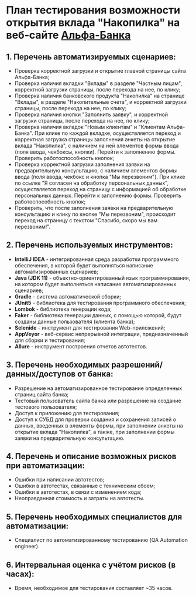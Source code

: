 # План тестирования возможности открытия вклада "Накопилка" на веб-сайте [Альфа-Банка](https://alfabank.ru/) 
## 1. Перечень автоматизируемых сценариев:
* Проверка корректной загрузки и открытие главной страницы сайта Альфа-Банка;
* Проверка наличия вкладки "Вклады" в разделе "Частным лицам", корректной загрузки страницы, после перехода на нее, по клику;
* Проверка наличия банковского продукта "Накопилка" на странице "Вклады", в разделе "Накопительные счета", и корректной загрузки страницы,
после перехода на нее, по клику;
* Проверка наличия кнопки "Заполнить заявку", и корректной загрузки страницы, после перехода на нее, по клику;
* Проверка наличия вкладок "Новым клиентам" и "Клиентам Альфа-Банка".
При клике по каждой вкладке, осуществляется переход и корректная загрузка страницы заполнения анкеты на открытие вклада "Накопилка",
с наличием на ней элементов формы ввода (поля ввода, чекбоксы, кнопки). Перейти к заполнению формы. Проверить работоспособность кнопок;
* Проверка корректной загрузки заполнения заявки на предварительную консультацию, с наличием элементов формы ввода (поля ввода, чекбокс и кнопка "Мы перезвоним").
При клике по ссылке "Я согласен на обработку персональных данных", осуществляется переход на страницу с информацией об обработке персональных данных.
Перейти к заполнению формы. Проверить работоспособность кнопок;
* Проверить, что после заполнения заявки на предварительную консультацию и клику по кнопке "Мы перезвоним", происходит переход на страницу с текстом
"Спасибо, скоро мы вам перезвоним!".

## 2. Перечень используемых инструментов:
* **IntelliJ IDEA** - интегрированная среда разработки программного обеспечения, в которой будет выполняться написание автоматизированных сценариев;
* **Java (JDK 11)** - объектно-ориентированный язык программирования, на котором будет выполняться написание автоматизированных сценариев;
* **Gradle** - система автоматической сборки;
* **JUnit5** - библиотека для тестирования программного обеспечения;
* **Lombok** - библиотека генерации кода;
* **Faker** - библиотека генерации данных, с помощью которой, будут созданы данные пользователя (клиента банка);
* **Selenide** - инструмент для тестирования Web-приложений;
* **AppVeyor** - веб-сервис непрерывной интеграции, предназначенный для сборки и тестирования;
* **Allure** - инструмент построения отчетов автотестов.

## 3. Перечень необходимых разрешений/данных/доступов от банка:
* Разрешение на автоматизированное тестирование определенных страниц сайта банка;
* Тестовый пользователь сайта банка или разрешение на создание тестового пользователя;
* Доступ к приложению для тестирования;
* Доступ к СУБД для проверки создания и сохранения записей о данных, введенных в элементы формы, при заполнении анкеты на открытие вклада "Накопилка",
а также, при заполнении формы заявки на предварительную консультацию.

## 4. Перечень и описание возможных рисков при автоматизации:
* Ошибки при написании автотестов;
* Ошибки в автотестах, связанные с техническим сбоем;
* Ошибки в автотестах, в связи с изменением кода;
* Неоправданная стоимость и затраты на автотесты. 

## 5. Перечень необходимых специалистов для автоматизации:
* Специалист по автоматизированному тестированию (QA Automation engineer). 

## 6. Интервальная оценка с учётом рисков (в часах):
* Время, необходимое для тестирования составляет ~35 часов. 
